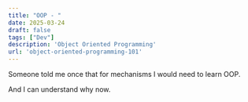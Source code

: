 ```yaml
---
title: "OOP - "
date: 2025-03-24
draft: false
tags: ["Dev"]
description: 'Object Oriented Programming'
url: 'object-oriented-programming-101'
---
```



Someone told me once that for mechanisms I would need to learn OOP.

And I can understand why now.